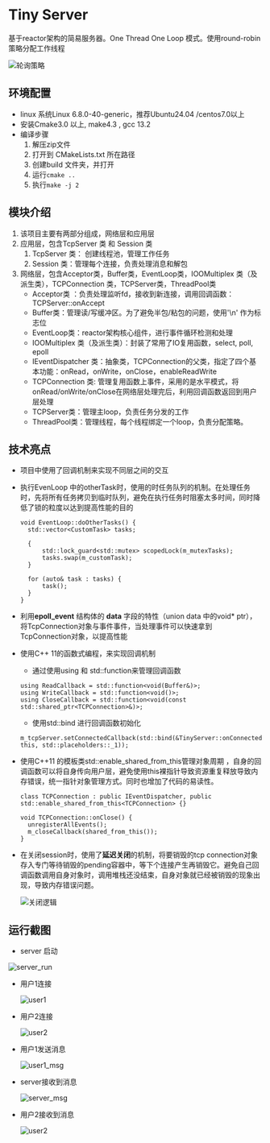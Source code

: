 # Tiny Server

基于reactor架构的简易服务器。One Thread One Loop 模式。使用round-robin策略分配工作线程



![轮询策略](img/轮询策略.png)

## 环境配置

* linux 系统Linux 6.8.0-40-generic，推荐Ubuntu24.04 /centos7.0以上
* 安装Cmake3.0 以上, make4.3 , gcc 13.2
* 编译步骤
  1. 解压zip文件
  2. 打开到 CMakeLists.txt 所在路径
  3. 创建build 文件夹，并打开
  4. 运行`cmake ..`
  5. 执行`make -j 2`

## 模块介绍

1. 该项目主要有两部分组成，网络层和应用层
2. 应用层，包含TcpServer 类 和 Session 类
   1. TcpServer 类： 创建线程池，管理工作任务
   2. Session 类：管理每个连接，负责处理消息和解包
3. 网络层，包含Acceptor类，Buffer类，EventLoop类，IOOMultiplex 类（及派生类），TCPConnection 类，TCPServer类，ThreadPool类
   - Acceptor类 ：负责处理监听fd，接收到新连接，调用回调函数：TCPServer::onAccept
   - Buffer类：管理读/写缓冲区。为了避免半包/粘包的问题，使用'\n' 作为标志位
   - EventLoop类：reactor架构核心组件，进行事件循环检测和处理
   - IOOMultiplex 类（及派生类）：封装了常用了IO复用函数，select, poll, epoll
   - IEventDispatcher 类：抽象类，TCPConnection的父类，指定了四个基本功能：onRead，onWrite，onClose，enableReadWrite
   - TCPConnection 类: 管理复用函数上事件，采用的是水平模式，将onRead/onWrite/onClose在网络层处理完后，利用回调函数返回到用户层处理
   - TCPServer类：管理主loop，负责任务分发的工作
   - ThreadPool类：管理线程，每个线程绑定一个loop，负责分配策略。

## 技术亮点

- 项目中使用了回调机制来实现不同层之间的交互

- 执行EvenLoop 中的otherTask时，使用的时任务队列的机制。在处理任务时，先将所有任务拷贝到临时队列，避免在执行任务时阻塞太多时间，同时降低了锁的粒度以达到提高性能的目的

  ```
  void EventLoop::doOtherTasks() {
  	std::vector<CustomTask> tasks;
  
  	{
  		std::lock_guard<std::mutex> scopedLock(m_mutexTasks);
  		tasks.swap(m_customTask);
  	}
  
  	for (auto& task : tasks) {
  		task();
  	}
  }
  ```

- 利用**epoll_event** 结构体的 **data** 字段的特性（union data 中的void* ptr），将TcpConnection对象与事件事件，当处理事件可以快速拿到TcpConnection对象，以提高性能

- 使用C++ 11的函数式编程，来实现回调机制

  - 通过使用using 和 std::function来管理回调函数

  ```
  using ReadCallback = std::function<void(Buffer&)>;
  using WriteCallback = std::function<void()>;
  using CloseCallback = std::function<void(const std::shared_ptr<TCPConnection>&)>;
  ```

  - 使用std::bind 进行回调函数初始化

  ```
  m_tcpServer.setConnectedCallback(std::bind(&TinyServer::onConnected, this, std::placeholders::_1));
  ```

- 使用C++11 的模板类std::enable_shared_from_this管理对象周期 ，自身的回调函数可以将自身传向用户层，避免使用this裸指针导致资源重复释放导致内存错误，统一指针对象管理方式。同时也增加了代码的易读性。

  ```
  class TCPConnection : public IEventDispatcher, public std::enable_shared_from_this<TCPConnection> {}
  
  void TCPConnection::onClose() {
  	unregisterAllEvents();
  	m_closeCallback(shared_from_this());
  }
  ```

- 在关闭session时，使用了**延迟关闭**的机制，将要销毁的tcp connection对象存入专门等待销毁的pending容器中，等下个连接产生再销毁它。避免自己回调函数调用自身对象时，调用堆栈还没结束，自身对象就已经被销毁的现象出现，导致内存错误问题。

  <img src="img/关闭逻辑.png" alt="关闭逻辑"  />

## 运行截图

- server 启动

<img src="img/server_run.png" alt="server_run"  />

- 用户1连接

  <img src="img/user1.png" alt="user1"  />

- 用户2连接

  <img src="img/user2.png" alt="user2"  />

- 用户1发送消息

  <img src="img/user1_msg.png" alt="user1_msg"  />

- server接收到消息

  <img src="img/server_msg.png" alt="server_msg"  />

- 用户2接收到消息

  <img src="img/user2_msg.png" alt="user2"  />
